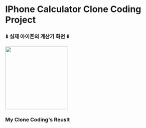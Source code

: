 # IPhone Calculator Clone Coding Project
### ⬇️ 실제 아이폰의 계산기 화면 ⬇️
<img src="https://user-images.githubusercontent.com/83416999/119215081-6003ed00-bb06-11eb-9182-26bce8e97b38.PNG" width="200">

### My Clone Coding's Reuslt
